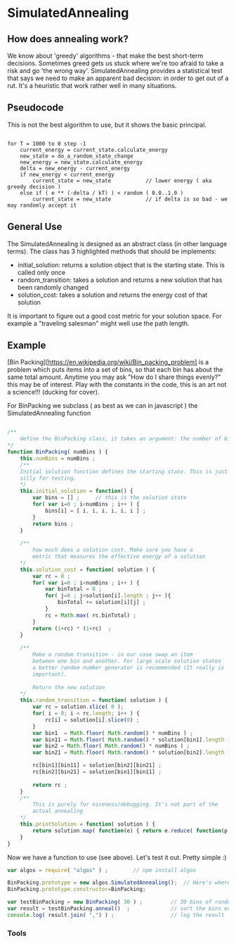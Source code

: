 

# SimulatedAnnealing

## How does annealing work?
We know about 'greedy' algorithms - that make the best short-term decisions. Sometimes 
greed gets us stuck where we're too afraid to take a risk and go 'the wrong way'. SimulatedAnnealing
provides a statistical test that says we need to make an apparent bad decision: in order to get out 
of a rut. It's a heuristic that work rather well in many situations.

## Pseudocode

This is not the best algorithm to use, but it shows the basic principal.

```

for T = 1000 to 0 step -1
	current_energy = current_state.calculate_energy
	new_state = do_a_random_state_change
	new_energy = new_state.calculate_energy
	delta = new_energy - current_energy  
	if new_energy < current_energy
		current_state = new_state			// lower energy ( aka greedy decision )
	else if ( e ** (-delta / kT) ) < random ( 0.0..1.0 ) 
		current_state = new_state			// if delta is so bad - we may randomly accept it
```	

## General Use

The SimulatedAnnealing is designed as an abstract class (in other language terms). The class
 has 3 highlighted methods that should be implements:

- initial_solution: returns a solution object that is the starting state. This is called only once
- random_transition: takes a solution and returns a new solution that has been randomly changed
- solution_cost: takes a solution and returns the energy cost of that solution

It is important to figure out a good cost metric for your solution space. For example a "traveling salesman"
might well use the path length. 

## Example

[Bin Packing][https://en.wikipedia.org/wiki/Bin_packing_problem] is a problem which puts items into a set of bins, so that each bin has about the same total amount. Anytime you may ask "How do I share things evenly?" this may be of interest.
Play with the constants in the code, this is an art not a science!!! (ducking for cover).

For BinPacking we subclass ( as best as we can in javascript ) the SimulatedAnnealing function

```javascript

/**
	define the BinPacking class, it takes an argument: the number of bins to fill up
*/
function BinPacking( numBins ) {
	this.numBins = numBins ;						 
	/**
	Initial solution function defines the starting state. This is just something 
	silly for testing.
	*/
	this.initial_solution = function() {		
		var bins = [] ;		// this is the solution state
		for( var i=0 ; i<numBins ; i++ ) {
			bins[i] = [ i, i, i, i, i, i ] ;
		}
		return bins ;
	}
	
	/**
		how much does a solution cost. Make sure you have a 
		metric that measures the effective energy of a solution
	*/
	this.solution_cost = function( solution ) {		
		var rc = 0 ;
		for( var i=0 ; i<numBins ; i++ ) {
			var binTotal = 0 ;
			for( j=0 ; j<solution[i].length ; j++ ){
				binTotal += solution[i][j] ;
			}
			rc = Math.max( rc,binTotal) ;
		}
		return (1+rc) * (1+rc)  ;
	}
	
	/**
		Make a random transition - in our case swap an item
		between one bin and another. For large scale solution states
		a better random number generator is recommended (It really is 
		important).
		 
		Return the new solution
	*/
	this.random_transition = function( solution ) {
		var rc = solution.slice( 0 );
        for( i = 0; i < rc.length; i++ ) {
            rc[i] = solution[i].slice(0) ;
        }
		var bin1  = Math.floor( Math.random() * numBins ) ;
		var bin11 = Math.floor( Math.random() * solution[bin1].length ) ;
		var bin2 = Math.floor( Math.random() * numBins ) ;
		var bin21 = Math.floor( Math.random() * solution[bin2].length ) ;

		rc[bin1][bin11] = solution[bin2][bin21] ;
		rc[bin2][bin21] = solution[bin1][bin11] ;
		
		return rc ;
	}
	/**
		This is purely for niceness/debugging. It's not part of the
		actual annealing
	*/
	this.printSolution = function( solution ) {
		return solution.map( function(e) { return e.reduce( function(p,c){ return p+c ;} )}).join( " " ) ;
	}
}
```

Now we have a function to use (see above). Let's test it out. Pretty simple :)

```javascript
var algos = require( "algos" ) ;		// npm install algos 

BinPacking.prototype = new algos.SimulatedAnnealing();  // Here's where the "inheritance" occurs 
BinPacking.prototype.constructor=BinPacking;       		

var testBinPacking = new BinPacking( 30 ) ;			// 30 bins of random test data
var result = testBinPacking.anneal()  ;				// sort the bins evenly
console.log( result.join( ",") ) ; 					// log the result
```

### Tools

